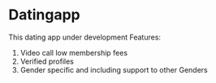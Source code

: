 # Datingapp
This dating app under development 
Features:
1. Video call low membership fees
2. Verified profiles
3. Gender specific and including support to other Genders

